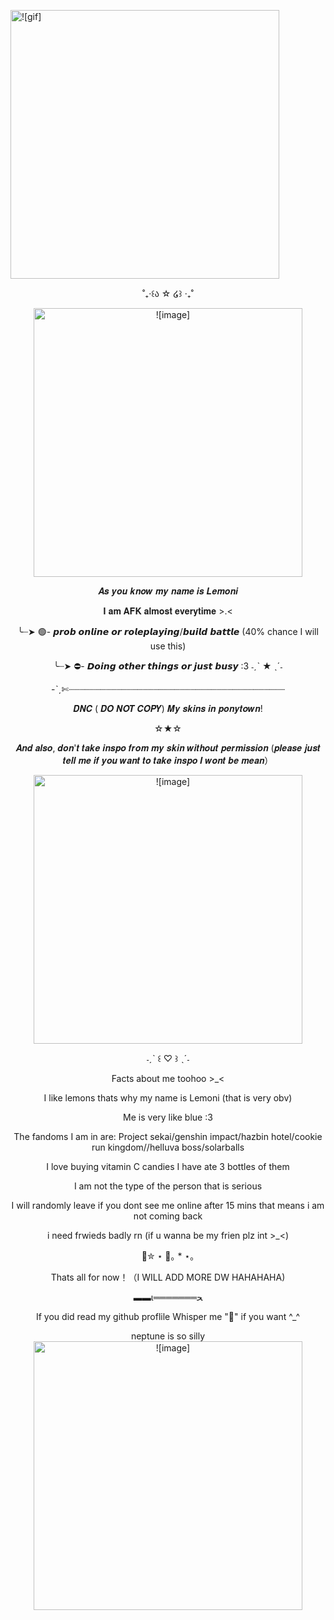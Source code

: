 <img width="430" src="![c459fe396fef0878ed7f40019b17f8e2](https://github.com/lemoniisyummy/lemoniisyummy/assets/159007894/02e14bc3-856f-49aa-ba30-810e9fa42286)
" alt = ![gif]>
</p>
<p align="center">˚₊‧꒰ა ☆ ໒꒱ ‧₊˚
<p align="center">
<p align="center">
  <img width="430" src="https://github.com/lemoniisyummy/lemoniisyummy/assets/159007894/0186c7eb-31ca-48a6-98a8-e366fbe5ac17" alt = ![image]>
</p>
<p align="center">𝑨𝒔 𝒚𝒐𝒖 𝒌𝒏𝒐𝒘 𝒎𝒚 𝒏𝒂𝒎𝒆 𝒊𝒔 𝑳𝒆𝒎𝒐𝒏𝒊    
<p align="center">𝐈 𝐚𝐦 𝐀𝐅𝐊 𝐚𝐥𝐦𝐨𝐬𝐭 𝐞𝐯𝐞𝐫𝐲𝐭𝐢𝐦𝐞 >.<
<p align="center">╰┈➤ 🟢- 𝙥𝙧𝙤𝙗 𝙤𝙣𝙡𝙞𝙣𝙚 𝙤𝙧 𝙧𝙤𝙡𝙚𝙥𝙡𝙖𝙮𝙞𝙣𝙜/𝙗𝙪𝙞𝙡𝙙 𝙗𝙖𝙩𝙩𝙡𝙚 (40% chance I will use this)
<p align="center">╰┈➤ ⛔- 𝘿𝙤𝙞𝙣𝙜 𝙤𝙩𝙝𝙚𝙧 𝙩𝙝𝙞𝙣𝙜𝙨 𝙤𝙧 𝙟𝙪𝙨𝙩 𝙗𝙪𝙨𝙮 :3    ˗ˏˋ ★ ˎˊ˗
<p align="center">-ˋˏ✄┈┈┈┈┈┈┈┈┈┈┈┈┈┈┈┈┈┈┈┈┈┈┈┈┈┈┈┈┈┈┈┈┈┈┈┈┈┈┈┈┈
<p align="center">𝑫𝑵𝑪 ( 𝑫𝑶 𝑵𝑶𝑻 𝑪𝑶𝑷𝒀) 𝑴𝒚 𝒔𝒌𝒊𝒏𝒔 𝒊𝒏 𝒑𝒐𝒏𝒚𝒕𝒐𝒘𝒏! 
<p align="center">☆★☆
<p align="center">𝑨𝒏𝒅 𝒂𝒍𝒔𝒐, 𝒅𝒐𝒏'𝒕 𝒕𝒂𝒌𝒆 𝒊𝒏𝒔𝒑𝒐 𝒇𝒓𝒐𝒎 𝒎𝒚 𝒔𝒌𝒊𝒏 𝒘𝒊𝒕𝒉𝒐𝒖𝒕 𝒑𝒆𝒓𝒎𝒊𝒔𝒔𝒊𝒐𝒏 (𝒑𝒍𝒆𝒂𝒔𝒆 𝒋𝒖𝒔𝒕 𝒕𝒆𝒍𝒍 𝒎𝒆 𝒊𝒇 𝒚𝒐𝒖 𝒘𝒂𝒏𝒕 𝒕𝒐 𝒕𝒂𝒌𝒆 𝒊𝒏𝒔𝒑𝒐 𝑰 𝒘𝒐𝒏𝒕 𝒃𝒆 𝒎𝒆𝒂𝒏）
<p align="center">
  <img width="430" src="https://github.com/lemoniisyummy/lemoniisyummy/assets/159007894/de376577-237a-4f0b-afce-a251eee7b3a6" alt = ![image]>
</p>                                                               
<p align="center">˗ˏˋ ꒰ ♡ ꒱ ˎˊ˗
<p align="center">Facts about me toohoo >_<
                                                             
<p align="center">I like lemons thats why my name is Lemoni (that is very obv)
                                                  
<p align="center">Me is very like blue :3
                                                               
<p align="center">The fandoms I am in are: Project sekai/genshin impact/hazbin hotel/cookie run kingdom//helluva boss/solarballs

<p align="center">I love buying vitamin C candies I have ate 3 bottles of them

<p align="center">I am not the type of the person that is serious 

<p align="center">I will randomly leave if you dont see me online after 15 mins that means i am not coming back
  
<p align="center"> i need frwieds badly rn (if u wanna be my frien plz int >_<)

<p align="center">🌊✮ ⋆ 🦈｡ * ⋆｡
<p align="center">Thats all for now！（I WILL ADD MORE DW HAHAHAHA)
                                                             
<p align="center">▬▬ι═══════ﺤ
<p align="center">If you did read my github proflile Whisper me "🧸" if you want ^_^

<p align="center">neptune is so silly 
<img width="430" src="https://github.com/lemoniisyummy/lemoniisyummy/assets/159007894/27035aa3-fecb-4ae1-9726-c353856bf175" alt = ![image]>
</p>
